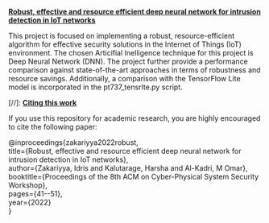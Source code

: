 <ins>**Robust, effective and resource efficient deep neural network for intrusion detection in IoT networks**</ins>

This project is focused on implementing a robust, resource-efficient algorithm for effective security solutions in the Internet of Things (IoT) environment. The chosen Articifial Inelligence technique for this project is Deep Neural Network (DNN). The project further provide a performance comparison against state-of-the-art approaches in terms of robustness and resource savings. Additionally, a comparison with the TensorFlow Lite model is incorporated in the pt737_tensrlte.py script.

[//]:  <ins>**Citing this work**</ins>

If you use this repository for academic research, you are highly encouraged to cite the following paper:

@inproceedings{zakariyya2022robust,  <br />
  title={Robust, effective and resource efficient deep neural network for intrusion detection in IoT networks},  <br />
  author={Zakariyya, Idris and Kalutarage, Harsha and Al-Kadri, M Omar},  <br />
  booktitle={Proceedings of the 8th ACM on Cyber-Physical System Security Workshop},  <br />
  pages={41--51},  <br />
  year={2022}  <br />
}




